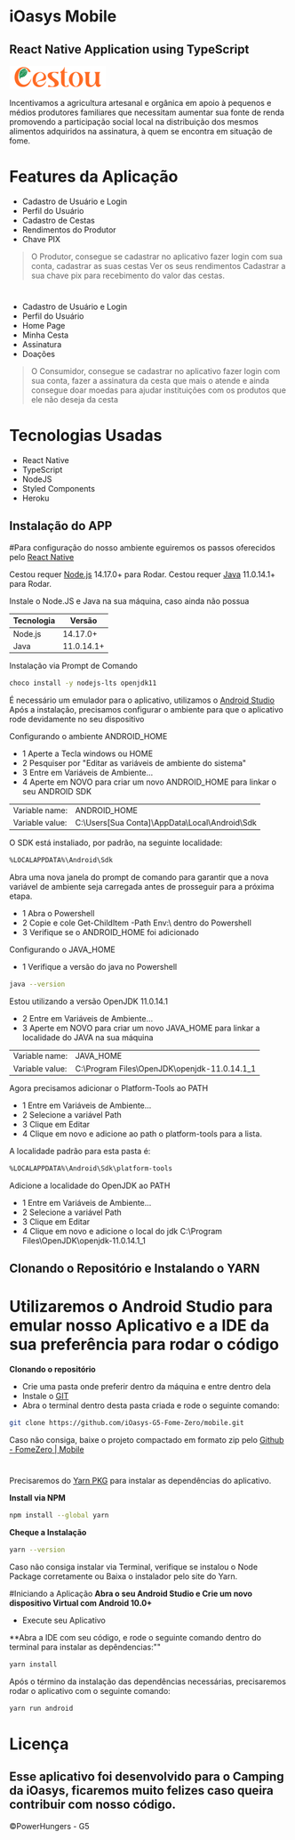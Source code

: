 # iOasys Mobile 
## React Native Application using TypeScript

![My animated logo](src/assets/images/logo.png)

Incentivamos a agricultura artesanal e orgânica em apoio à pequenos e médios produtores familiares que necessitam aumentar sua fonte de renda promovendo a participação social local na distribuição dos mesmos alimentos adquiridos na assinatura, à quem se encontra em situação de fome.

# Features da Aplicação
- Cadastro de Usuário e Login
- Perfil do Usuário 
- Cadastro de Cestas
- Rendimentos do Produtor 
- Chave PIX 

> O Produtor, consegue se cadastrar no aplicativo
> fazer login com sua conta, cadastrar as suas cestas
> Ver os seus rendimentos
> Cadastrar a sua chave pix para recebimento do valor das cestas.
# 
- Cadastro de Usuário e Login
- Perfil do Usuário
- Home Page
- Minha Cesta
- Assinatura
- Doações

> O Consumidor, consegue se cadastrar no aplicativo
> fazer login com sua conta, fazer a assinatura da cesta que mais o atende
> e ainda consegue doar moedas para ajudar instituições com os produtos que ele não deseja da cesta

# Tecnologias Usadas
- React Native
- TypeScript
- NodeJS
- Styled Components
- Heroku

## Instalação do APP 

#Para configuração do nosso ambiente 
eguiremos os passos oferecidos pelo [React Native](https://reactnative.dev/docs/environment-setup)

Cestou requer [Node.js](https://nodejs.org/) 14.17.0+ para Rodar.
Cestou requer [Java](https://openjdk.java.net) 11.0.14.1+ para Rodar.

Instale o Node.JS e Java na sua máquina, caso ainda não possua

| Tecnologia | Versão |
| ------ | ------ |
| Node.js | 14.17.0+ |
| Java | 11.0.14.1+ |

Instalação via Prompt de Comando

```sh
choco install -y nodejs-lts openjdk11
```

É necessário um emulador para o aplicativo, utilizamos o [Android Studio](https://developer.android.com/studio)
Após a instalação, precisamos configurar o ambiente para que o aplicativo rode devidamente no seu dispositivo 

Configurando o ambiente ANDROID_HOME 
- 1 Aperte a Tecla windows ou HOME
- 2 Pesquiser por "Editar as variáveis de ambiente do sistema"
- 3 Entre em Variáveis de Ambiente...
- 4 Aperte em NOVO para criar um novo ANDROID_HOME para linkar o seu ANDROID SDK

|  |  |
| ------ | ------ |
| Variable name: | ANDROID_HOME |
| Variable value: | C:\Users[Sua Conta]\AppData\Local\Android\Sdk|

O SDK está instaliado, por padrão, na seguinte localidade:
```sh
%LOCALAPPDATA%\Android\Sdk
```
Abra uma nova janela do prompt de comando para garantir que a nova variável de ambiente seja carregada antes de prosseguir para a próxima etapa.
- 1 Abra o Powershell
- 2 Copie e cole Get-ChildItem -Path Env:\ dentro do Powershell
- 3 Verifique se o ANDROID_HOME foi adicionado

Configurando o JAVA_HOME 

- 1 Verifique a versão do java no Powershell
```sh
java --version
```
Estou utilizando a versão OpenJDK 11.0.14.1

- 2 Entre em Variáveis de Ambiente...
- 3 Aperte em NOVO para criar um novo JAVA_HOME para linkar a localidade do JAVA na sua máquina

|  |  |
| ------ | ------ |
| Variable name: | JAVA_HOME |
| Variable value: | C:\Program Files\OpenJDK\openjdk-11.0.14.1_1

Agora precisamos adicionar o Platform-Tools ao PATH

- 1 Entre em Variáveis de Ambiente...
- 2 Selecione a variável Path 
- 3 Clique em Editar
- 4 Clique em novo e adicione ao path o platform-tools para a lista.

A localidade padrão para esta pasta é:
```sh
%LOCALAPPDATA%\Android\Sdk\platform-tools
```

Adicione a localidade do OpenJDK ao PATH

- 1 Entre em Variáveis de Ambiente...
- 2 Selecione a variável Path 
- 3 Clique em Editar
- 4 Clique em novo e adicione o local do jdk C:\Program Files\OpenJDK\openjdk-11.0.14.1_1

## Clonando o Repositório e Instalando o YARN
# Utilizaremos o Android Studio para emular nosso Aplicativo e a IDE da sua preferência para rodar o código

**Clonando o repositório**
- Crie uma pasta onde preferir dentro da máquina e entre dentro dela 
- Instale o [GIT](https://git-scm.com)
- Abra o terminal dentro desta pasta criada e rode o seguinte comando:

```sh
git clone https://github.com/iOasys-G5-Fome-Zero/mobile.git
```
Caso não consiga, baixe o projeto compactado em formato zip pelo [Github - FomeZero | Mobile](https://github.com/iOasys-G5-Fome-Zero/mobile)

#
Precisaremos do [Yarn PKG](https://classic.yarnpkg.com/lang/en/docs/install/#windows-stable) para instalar as dependências do aplicativo. 

**Install via NPM**
```sh
npm install --global yarn
```
**Cheque a Instalação**
```sh
yarn --version
```
Caso não consiga instalar via Terminal, verifique se instalou o Node Package corretamente ou Baixa o instalador pelo site do Yarn.



#Iniciando a Aplicação 
**Abra o seu Android Studio e Crie um novo dispositivo Virtual com Android 10.0+**
- Execute seu Aplicativo 

**Abra a IDE com seu código, e rode o seguinte comando dentro do terminal para instalar as depêndencias:""
```sh
yarn install
```

Após o término da instalação das dependências necessárias, precisaremos rodar o aplicativo com o seguinte comando: 
```sh
yarn run android
```
# Licença
## Esse aplicativo foi desenvolvido para o Camping da iOasys, ficaremos muito felizes caso queira contribuir com nosso código. 
©PowerHungers - G5





